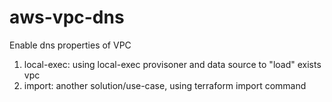 # aws-vpc-dns
Enable dns properties of VPC
1. local-exec: using local-exec provisoner and data source to "load" exists vpc
2. import: another solution/use-case, using terraform import command

